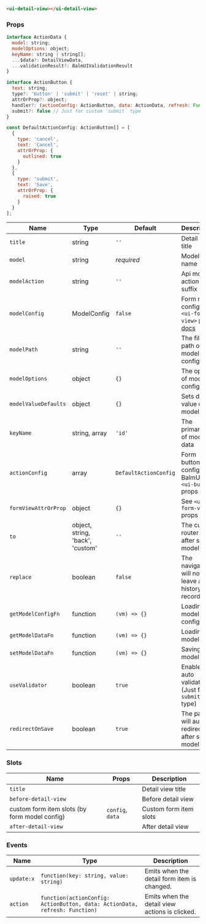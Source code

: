 ```html
<ui-detail-view></ui-detail-view>
```

### Props

```js
interface ActionData {
  model: string;
  modelOptions: object;
  keyName: string | string[];
  ...$data?: DetailViewData,
  ...validationResult?: BalmUIValidationResult
}

interface ActionButton {
  text: string;
  type?: 'button' | 'submit' | 'reset' | string;
  attrOrProp?: object;
  handler?: (actionConfig: ActionButton, data: ActionData, refresh: Function) => void;
  submit?: false // Just for custom `submit` type
}

const DefaultActionConfig: ActionButton[] = [
  {
    type: 'cancel',
    text: 'Cancel',
    attrOrProp: {
      outlined: true
    }
  },
  {
    type: 'submit',
    text: 'Save',
    attrOrProp: {
      raised: true
    }
  }
];
```

| Name                 | Type                             | Default               | Description                                                                                           |
| -------------------- | -------------------------------- | --------------------- | ----------------------------------------------------------------------------------------------------- |
| `title`              | string                           | `''`                  | Detail view title                                                                                     |
| `model`              | string                           | _required_            | Model name                                                                                            |
| `modelAction`        | string                           | `''`                  | Api model action suffix                                                                               |
| `modelConfig`        | ModelConfig                      | `false`               | Form model config, see `<ui-form-view>` props [docs](/components/form-view)                           |
| `modelPath`          | string                           | `''`                  | The file path of model config                                                                         |
| `modelOptions`       | object                           | `{}`                  | The options of model config                                                                           |
| `modelValueDefaults` | object                           | `{}`                  | Sets default value of model data                                                                      |
| `keyName`            | string, array                    | `'id'`                | The primary key of model data                                                                         |
| `actionConfig`       | array                            | `DefaultActionConfig` | Form button config, see BalmUI `<ui-button>` props [docs](https://material.balmjs.com/general/button) |
| `formViewAttrOrProp` | object                           | `{}`                  | See `<ui-form-view>` props [docs](/components/form-view)                                              |
| `to`                 | object, string, 'back', 'custom' | `''`                  | The custom router link after saving model data                                                        |
| `replace`            | boolean                          | `false`               | The navigation will not leave a history record                                                        |
| `getModelConfigFn`   | function                         | `(vm) => {}`          | Loading model config                                                                                  |
| `getModelDataFn`     | function                         | `(vm) => {}`          | Loading model data                                                                                    |
| `setModelDataFn`     | function                         | `(vm) => {}`          | Saving model data                                                                                     |
| `useValidator`       | boolean                          | `true`                | Enables auto validator (Just for `submit` type)                                                       |
| `redirectOnSave`     | boolean                          | `true`                | The page will auto redirect after saving model data                                                   |

### Slots

| Name                                          | Props            | Description            |
| --------------------------------------------- | ---------------- | ---------------------- |
| `title`                                       |                  | Detail view title      |
| `before-detail-view`                          |                  | Before detail view     |
| custom form item slots (by form model config) | `config`, `data` | Custom form item slots |
| `after-detail-view`                           |                  | After detail view      |

### Events

| Name       | Type                                                                        | Description                                    |
| ---------- | --------------------------------------------------------------------------- | ---------------------------------------------- |
| `update:x` | `function(key: string, value: string)`                                      | Emits when the detail form item is changed.    |
| `action`   | `function(actionConfig: ActionButton, data: ActionData, refresh: Function)` | Emits when the detail view actions is clicked. |
